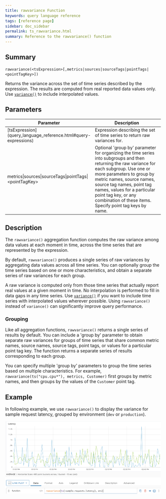 ```yaml
---
title: rawvariance Function
keywords: query language reference
tags: [reference page]
sidebar: doc_sidebar
permalink: ts_rawvariance.html
summary: Reference to the rawvariance() function
---
```

## Summary
```
rawvariance(<tsExpression>[,metrics|sources|sourceTags|pointTags|<pointTagKey>])
```

Returns the variance across the set of time series described by the expression. The results are computed from real reported data values only. 
Use [`variance()`](ts_variance.html) to include interpolated values.

## Parameters

<table>
<tbody>
<thead>
<tr><th width="30%">Parameter</th><th width="70%">Description</th></tr>
</thead>
<tr>
<td markdown="span"> [tsExpression](query_language_reference.html#query-expressions)</td>
<td>Expression describing the set of time series to return raw variances for. </td></tr>
<tr>
<td>metrics&vert;sources&vert;sourceTags&vert;pointTags&vert;&lt;pointTagKey&gt;</td>
<td>Optional 'group by' parameter for organizing the time series into subgroups and then returning the raw variance for each subgroup.
Use one or more parameters to group by metric names, source names, source tag names, point tag names, values for a particular point tag key, or any combination of these items. Specify point tag keys by name.</td>
</tr>
</tbody>
</table>


## Description

The `rawvariance()` aggregation function computes the raw variance among data values at each moment in time, across the time series that are represented by the expression.  

By default, `rawvariance()` produces a single series of raw variances by aggregating data values across all time series. You can optionally group the time series based on one or more characteristics, and obtain a separate series of raw variances for each group.

A raw variance is computed only from those time series that actually report real values at a given moment in time. 
No interpolation is performed to fill in data gaps in any time series.
Use [`variance()`](ts_variance.html) if you want to include time series with interpolated values wherever possible. Using `rawvariance()` instead of `variance()` can significantly improve query performance. 

### Grouping

Like all aggregation functions, `rawvariance()` returns a single series of results by default.  You can include a 'group by' parameter to obtain separate raw variances for groups of time series that share common metric names, source names, source tags, point tags, or values for a particular point tag key. 
The function returns a separate series of results corresponding to each group.

You can specify multiple 'group by' parameters to group the time series based on multiple characteristics. For example, `rawvariance(ts("cpu.cpu*"), metrics, Customer)` first groups by metric names, and then groups by the values of the `Customer` point tag.


## Example

In following example, we use `rawvariance()` to display the variance for sample request latency, grouped by environment (`dev` or `production`). 

![raw variance](images/ts_rawvariance.png)
